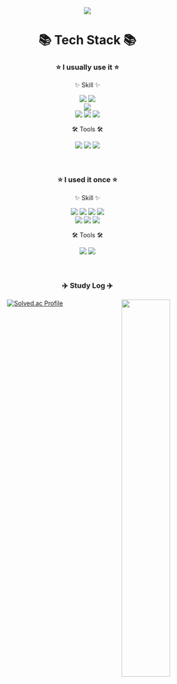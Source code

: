 <div align=center>
	<img src="https://capsule-render.vercel.app/api?type=waving&color=auto&height=200&section=header&text=meohyeon&github&fontSize=90" />	
</div>


<div align=center>
	<h1>📚 Tech Stack 📚</h1>
	<h3> ⭐ I usually use it ⭐</h3>
	<p>✨ Skill ✨</p>
</div>
<div align=center>
	<img src="https://img.shields.io/badge/Python-3766AB?style=flat-square&logo=Python&logoColor=white"/>
	<img src="https://img.shields.io/badge/Java-007396?style=flat&logo=Conda-Forge&logoColor=white" />
	<br>
	<img src="https://img.shields.io/badge/MySQL-4479A1?style=flat-square&logo=MySQL&logoColor=white">
	<br>
  	<img src="https://img.shields.io/badge/Javascript-ffb13b?style=flat-square&logo=javascript&logoColor=white"/>
  	<img src="https://img.shields.io/badge/Node.js-026e00?style=flat-square&logo=Node.js&logoColor=white">
  	<img src="https://img.shields.io/badge/Express-000000?style=flat-square&logo=Express&logoColor=white">
</div>
<div align=center>
	<p>🛠 Tools 🛠</p>
</div>
<div align=center>
	<img src="https://img.shields.io/badge/Visual%20Studio%20Code-007ACC?style=flat&logo=VisualStudioCode&logoColor=white" />
	<img src="https://img.shields.io/badge/GitHub-181717?style=flat&logo=GitHub&logoColor=white" />
	<img src="https://img.shields.io/badge/Eclipse%20IDE-2C2255?style=flat&logo=EclipseIDE&logoColor=white" />
</div>

<div align=center>
	<br>
	<br>
	<h3> ⭐ I used it once ⭐</h3>
	<p>✨ Skill ✨</p>
</div>
<div align=center>
	<img src="https://img.shields.io/badge/HTML5-E34F26?style=flat&logo=HTML5&logoColor=white" />
	<img src="https://img.shields.io/badge/CSS3-1572B6?style=flat&logo=CSS3&logoColor=white" />
	<img src="https://img.shields.io/badge/jQuery-0769AD?style=flat&logo=jQuery&logoColor=white" />
	<img src="https://img.shields.io/badge/TypeScript-3178C6?style=flat-square&logo=TypeScript&logoColor=white"/>
	<br>
  	<img src="https://img.shields.io/badge/C-A8B9CC?style=flat-square&logo=C&logoColor=white"/>
  	<img src="https://img.shields.io/badge/C%23-239120?style=flat-square&logo=C-sharp&logoColor=white"/>
	<img src="https://img.shields.io/badge/c++-00599C?style=flat-square&logo=c%2B%2B&logoColor=white"/>
</div>

<div align=center>
	<p>🛠 Tools 🛠</p>
</div>
<div align=center>
	<img src="https://img.shields.io/badge/IntelliJ-000000?style=flat-square&logo=IntelliJIDEA&logoColor=white"/>
	<img src="https://img.shields.io/badge/Visual Studio-5C2D91?style=flat-square&logo=VisualStudio&logoColor=white"/>
</div>


<div align="center"> 
	<br>
	<br>
 	<h3> ✈️ Study Log ✈️</h3>
  
[![Solved.ac Profile](http://mazassumnida.wtf/api/v2/generate_badge?boj=sssdane)](https://solved.ac/sssdane/)
<img align="right" width="47%" src="https://github-readme-stats.vercel.app/api?username=meohyeon&theme=buefy"/> 
</div>

